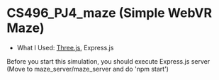 # CS496_PJ4_maze (Simple WebVR Maze)

- What I Used:  [Three.js](mr-doob/three.js), Express.js

Before you start this simulation, you should execute Express.js server (Move to maze_server/maze_server and do 'npm start')
